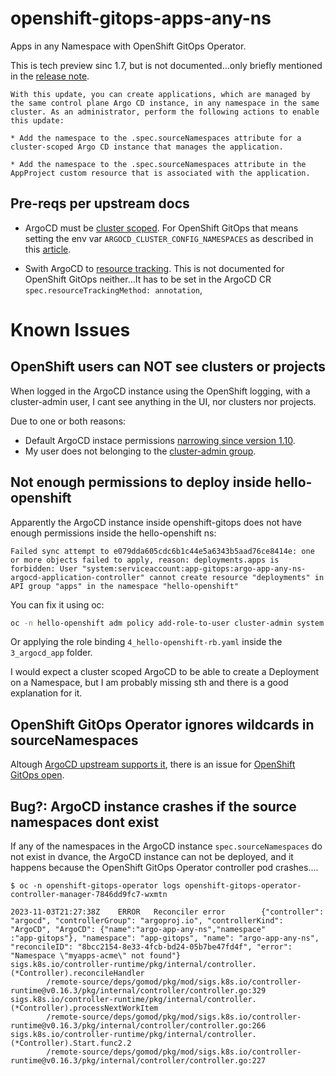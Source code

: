 # openshift-gitops-apps-any-ns
Apps in any Namespace with OpenShift GitOps Operator.

This is tech preview sinc 1.7, but is not documented...only briefly mentioned
in the [release note](https://docs.openshift.com/container-platform/4.10/cicd/gitops/gitops-release-notes.html#gitops-release-notes-1-7-0_gitops-release-notes).

``````
With this update, you can create applications, which are managed by the same control plane Argo CD instance, in any namespace in the same cluster. As an administrator, perform the following actions to enable this update:

* Add the namespace to the .spec.sourceNamespaces attribute for a cluster-scoped Argo CD instance that manages the application.

* Add the namespace to the .spec.sourceNamespaces attribute in the AppProject custom resource that is associated with the application.
``````

## Pre-reqs per upstream docs

* ArgoCD must be [cluster scoped](https://argo-cd.readthedocs.io/en/stable/operator-manual/app-any-namespace/#cluster-scoped-argo-cd-installation). For OpenShift GitOps that
means  setting the env var `ARGOCD_CLUSTER_CONFIG_NAMESPACES` as described in this [article](https://developers.redhat.com/articles/2023/03/06/5-global-environment-variables-provided-openshift-gitops#5_environment_variables__details).

* Swith ArgoCD to [resource tracking](https://argo-cd.readthedocs.io/en/stable/operator-manual/app-any-namespace/#switch-resource-tracking-method). This is not documented
for OpenShift GitOps neither...It has to be set in the ArgoCD CR `spec.resourceTrackingMethod: annotation`,

# Known Issues

## OpenShift users can NOT see clusters or projects

When logged in the ArgoCD instance using the OpenShift logging,
with a cluster-admin user, I cant see anything in the UI, nor clusters
nor projects.

Due to one or both reasons:

  * Default ArgoCD instace permissions [narrowing since version 1.10](https://issues.redhat.com/browse/GITOPS-3032).
  * My user does not belonging to the [cluster-admin group](https://docs.openshift.com/gitops/1.10/accesscontrol_usermanagement/configuring-sso-on-argo-cd-using-dex.html#gitops-dex-role-mappings_configuring-sso-for-argo-cd-using-dex).

## Not enough permissions to deploy inside hello-openshift
Apparently the ArgoCD instance inside openshift-gitops does not have
enough permissions inside the hello-openshift ns:

```
Failed sync attempt to e079dda605cdc6b1c44e5a6343b5aad76ce8414e: one or more objects failed to apply, reason: deployments.apps is forbidden: User "system:serviceaccount:app-gitops:argo-app-any-ns-argocd-application-controller" cannot create resource "deployments" in API group "apps" in the namespace "hello-openshift"
```

You can fix it using oc:
```bash
oc -n hello-openshift adm policy add-role-to-user cluster-admin system:serviceaccount:app-gitops:argo-app-any-ns-argocd-application-controller
```

Or applying the role binding `4_hello-openshift-rb.yaml` inside the
`3_argocd_app` folder.

I would expect a cluster scoped ArgoCD to be able to create a Deployment on a Namespace,
but I am probably missing sth and there is a good explanation for it.

## OpenShift GitOps Operator ignores wildcards in sourceNamespaces

Altough [ArgoCD upstream supports it](https://argo-cd.readthedocs.io/en/stable/operator-manual/app-any-namespace/#change-workload-startup-parameters), there is an issue for
[OpenShift GitOps open](https://issues.redhat.com/browse/RFE-4535).

## Bug?: ArgoCD instance crashes if the source namespaces dont exist

If any of the namespaces in the ArgoCD instance `spec.sourceNamespaces` do not
exist in dvance, the ArgoCD instance can not be deployed, and it happens
because the OpenShift GitOps Operator controller pod crashes....

```
$ oc -n openshift-gitops-operator logs openshift-gitops-operator-controller-manager-7846dd9fc7-wxmtn

2023-11-03T21:27:38Z    ERROR   Reconciler error        {"controller": "argocd", "controllerGroup": "argoproj.io", "controllerKind": "ArgoCD", "ArgoCD": {"name":"argo-app-any-ns","namespace"
:"app-gitops"}, "namespace": "app-gitops", "name": "argo-app-any-ns", "reconcileID": "8bcc2154-8e33-4fcb-bd24-05b7be47fd4f", "error": "Namespace \"myapps-acme\" not found"}
sigs.k8s.io/controller-runtime/pkg/internal/controller.(*Controller).reconcileHandler
        /remote-source/deps/gomod/pkg/mod/sigs.k8s.io/controller-runtime@v0.16.3/pkg/internal/controller/controller.go:329
sigs.k8s.io/controller-runtime/pkg/internal/controller.(*Controller).processNextWorkItem
        /remote-source/deps/gomod/pkg/mod/sigs.k8s.io/controller-runtime@v0.16.3/pkg/internal/controller/controller.go:266
sigs.k8s.io/controller-runtime/pkg/internal/controller.(*Controller).Start.func2.2
        /remote-source/deps/gomod/pkg/mod/sigs.k8s.io/controller-runtime@v0.16.3/pkg/internal/controller/controller.go:227
```